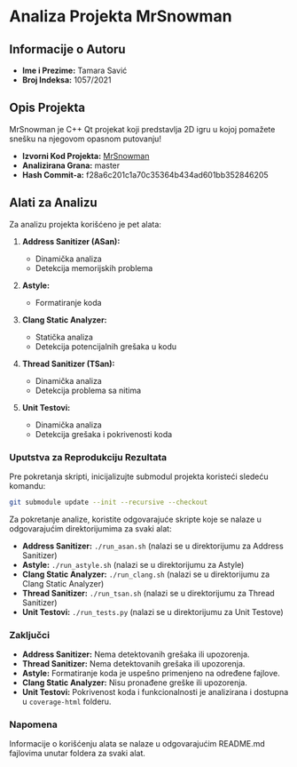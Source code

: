# Analiza Projekta MrSnowman

## Informacije o Autoru

- **Ime i Prezime:** Tamara Savić
- **Broj Indeksa:** 1057/2021

## Opis Projekta

MrSnowman je C++ Qt projekat koji predstavlja 2D igru u kojoj pomažete snešku na njegovom opasnom putovanju!

- **Izvorni Kod Projekta:** [MrSnowman](https://gitlab.com/matf-bg-ac-rs/course-rs/projects-2021-2022/04-MrSnowman)
- **Analizirana Grana:** master
- **Hash Commit-a:** f28a6c201c1a70c35364b434ad601bb352846205

## Alati za Analizu

Za analizu projekta korišćeno je pet alata:

1. **Address Sanitizer (ASan):**
    - Dinamička analiza
    - Detekcija memorijskih problema

2. **Astyle:**
    - Formatiranje koda

3. **Clang Static Analyzer:**
    - Statička analiza
    - Detekcija potencijalnih grešaka u kodu

4. **Thread Sanitizer (TSan):**
    - Dinamička analiza
    - Detekcija problema sa nitima

5. **Unit Testovi:**
    - Dinamička analiza
    - Detekcija grešaka i pokrivenosti koda

### Uputstva za Reprodukciju Rezultata

Pre pokretanja skripti, inicijalizujte submodul projekta koristeći sledeću komandu:

```bash
git submodule update --init --recursive --checkout
```

Za pokretanje analize, koristite odgovarajuće skripte koje se nalaze u odgovarajućim direktorijumima za svaki alat:

- **Address Sanitizer:** `./run_asan.sh` (nalazi se u direktorijumu za Address Sanitizer)
- **Astyle:** `./run_astyle.sh` (nalazi se u direktorijumu za Astyle)
- **Clang Static Analyzer:** `./run_clang.sh` (nalazi se u direktorijumu za Clang Static Analyzer)
- **Thread Sanitizer:** `./run_tsan.sh` (nalazi se u direktorijumu za Thread Sanitizer)
- **Unit Testovi:** `./run_tests.py` (nalazi se u direktorijumu za Unit Testove)


### Zaključci

- **Address Sanitizer:** Nema detektovanih grešaka ili upozorenja.
- **Thread Sanitizer:** Nema detektovanih grešaka ili upozorenja.
- **Astyle:** Formatiranje koda je uspešno primenjeno na određene fajlove.
- **Clang Static Analyzer:** Nisu pronađene greške ili upozorenja.
- **Unit Testovi:** Pokrivenost koda i funkcionalnosti je analizirana i dostupna u `coverage-html` folderu.

### Napomena

Informacije o korišćenju alata se nalaze u odgovarajućim README.md fajlovima unutar foldera za svaki alat.

